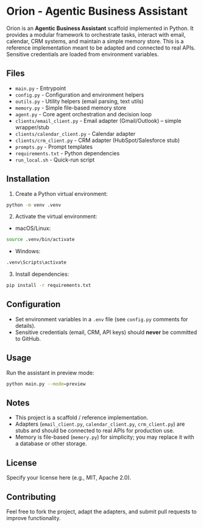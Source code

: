 # Orion - Agentic Business Assistant

Orion is an **Agentic Business Assistant** scaffold implemented in Python. It provides a modular framework to orchestrate tasks, interact with email, calendar, CRM systems, and maintain a simple memory store. This is a reference implementation meant to be adapted and connected to real APIs. Sensitive credentials are loaded from environment variables.

## Files

- `main.py` - Entrypoint
- `config.py` - Configuration and environment helpers
- `outils.py` - Utility helpers (email parsing, text utils)
- `memory.py` - Simple file-based memory store
- `agent.py` - Core agent orchestration and decision loop
- `clients/email_client.py` - Email adapter (Gmail/Outlook) – simple wrapper/stub
- `clients/calendar_client.py` - Calendar adapter
- `clients/crm_client.py` - CRM adapter (HubSpot/Salesforce stub)
- `prompts.py` - Prompt templates
- `requirements.txt` - Python dependencies
- `run_local.sh` - Quick-run script

## Installation

1. Create a Python virtual environment:

```bash
python -m venv .venv
```

2. Activate the virtual environment:

- macOS/Linux:

```bash
source .venv/bin/activate
```

- Windows:

```bash
.venv\Scripts\activate
```

3. Install dependencies:

```bash
pip install -r requirements.txt
```

## Configuration

- Set environment variables in a `.env` file (see `config.py` comments for details).
- Sensitive credentials (email, CRM, API keys) should **never** be committed to GitHub.

## Usage

Run the assistant in preview mode:

```bash
python main.py --mode=preview
```

## Notes

- This project is a scaffold / reference implementation.
- Adapters (`email_client.py`, `calendar_client.py`, `crm_client.py`) are stubs and should be connected to real APIs for production use.
- Memory is file-based (`memory.py`) for simplicity; you may replace it with a database or other storage.

## License

Specify your license here (e.g., MIT, Apache 2.0).

## Contributing

Feel free to fork the project, adapt the adapters, and submit pull requests to improve functionality.
